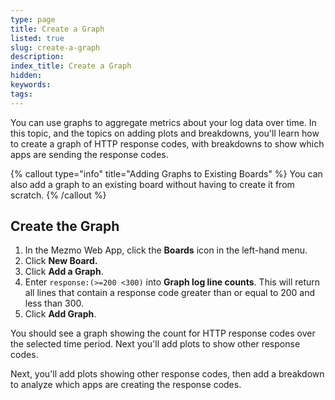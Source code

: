 ```yaml
---
type: page
title: Create a Graph
listed: true
slug: create-a-graph
description: 
index_title: Create a Graph
hidden: 
keywords: 
tags: 
---
```


You can use graphs to aggregate metrics about your log data over time. In this topic, and the topics on adding plots and breakdowns, you'll learn how to create a graph of HTTP response codes, with breakdowns to show which apps are sending the response codes.

{% callout type="info" title="Adding Graphs to Existing Boards" %}
You can also add a graph to an existing board without having to create it from scratch.
{% /callout %}

## Create the Graph

1. In the Mezmo Web App, click the **Boards** icon in the left-hand menu. 
2. Click **New Board.**
3. Click **Add a Graph**. 
4. Enter `response:(>=200 <300)` into **Graph log line counts**. This will return all lines that contain a response code greater than or equal to 200 and less than 300. 
5. Click **Add Graph**. 

You should see a graph showing the count for HTTP response codes over the selected time period. Next you'll add plots to show other response codes. 

Next, you'll add plots showing other response codes, then add a breakdown to analyze which apps are creating the response codes.